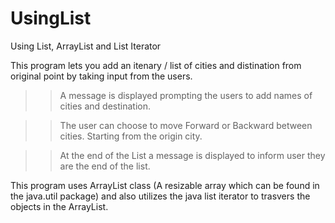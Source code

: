 # UsingList
Using List, ArrayList and List Iterator


This program lets you add an itenary / list of cities and distination from original point by taking input from the users. 

>> A message is displayed prompting the users to add names of cities and destination. 

>> The user can choose to move Forward or Backward between cities. Starting from the origin city. 

>> At the end of the List a message is displayed to inform user they are the end of the list.


This program uses ArrayList class (A resizable array which can be found 
in the java.util package) and also utilizes the java list iterator to 
trasvers the objects in the ArrayList. 
